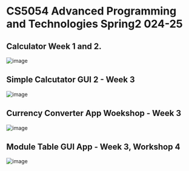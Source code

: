 # CS5054 Advanced Programming and Technologies Spring2 024-25

 ## Calculator Week 1 and 2.
![image](https://github.com/user-attachments/assets/981cb763-b65c-4e0d-a349-5a062abc5349)

## Simple Calcutator GUI 2 - Week 3
![image](https://github.com/user-attachments/assets/1c3baa77-87eb-41c4-b8a1-26e95e8740ad)

## Currency Converter App Woekshop - Week 3
![image](https://github.com/user-attachments/assets/09340a2c-76af-4565-8eea-d0e4c17e422d)

## Module Table GUI App - Week 3, Workshop 4
![image](https://github.com/user-attachments/assets/66cdf343-f6c9-408d-af8c-3015785f1045)
